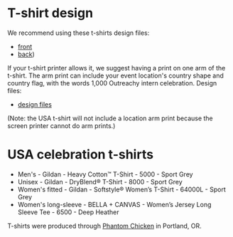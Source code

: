 # T-shirt design

We recommend using these t-shirts design files:
 - [front](https://github.com/outreachy/creative-works-and-scripts/blob/master/2023-outreachy-celebration/t-shirt/2023-final-shirt-design-front.svg)
 - [back](https://github.com/outreachy/creative-works-and-scripts/blob/master/2023-outreachy-celebration/t-shirt/2023-final-shirt-design-back.svg))

If your t-shirt printer allows it, we suggest having a print on one arm of the t-shirt. The arm print can include your event location's country shape and country flag, with the words 1,000 Outreachy intern celebration. Design files:
 - [design files](https://github.com/outreachy/creative-works-and-scripts/tree/master/2023-outreachy-celebration/t-shirt/Shirt/Right%20Hand%20printables)

(Note: the USA t-shirt will not include a location arm print because the screen printer cannot do arm prints.)

# USA celebration t-shirts

 - Men's - Gildan - Heavy Cotton™ T-Shirt - 5000 - Sport Grey
 - Unisex - Gildan - DryBlend® T-Shirt - 8000 - Sport Grey
 - Women's fitted - Gildan - Softstyle® Women’s T-Shirt - 64000L - Sport Grey
 - Women's long-sleeve - BELLA + CANVAS - Women’s Jersey Long Sleeve Tee - 6500 - Deep Heather

T-shirts were produced through [Phantom Chicken](https://www.phantomchicken.com/) in Portland, OR.
